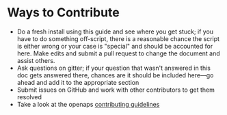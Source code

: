# Ways to Contribute



* Do a fresh install using this guide and see where you get stuck; if you have to do something off-script, there is a reasonable chance the script is either wrong or your case is "special" and should be accounted for here. Make edits and submit a pull request to change the document and assist others.
* Ask questions on gitter; if your question that wasn't answered in this doc gets answered there, chances are it should be included here—go ahead and add it to the appropriate section
* Submit issues on GitHub and work with other contributors to get them resolved
* Take a look at the openaps [contributing guidelines](https://github.com/openaps/openaps/blob/master/CONTRIBUTING.md)